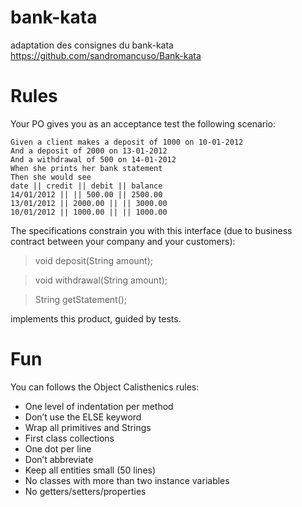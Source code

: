 # bank-kata
adaptation des consignes du bank-kata https://github.com/sandromancuso/Bank-kata

# Rules
Your PO gives you as an acceptance test the following scenario:
```
Given a client makes a deposit of 1000 on 10-01-2012
And a deposit of 2000 on 13-01-2012
And a withdrawal of 500 on 14-01-2012
When she prints her bank statement
Then she would see
date || credit || debit || balance
14/01/2012 || || 500.00 || 2500.00
13/01/2012 || 2000.00 || || 3000.00
10/01/2012 || 1000.00 || || 1000.00 
```

The specifications constrain you with this interface (due to business contract between your company and your customers):

>	void deposit(String amount); 

>	void withdrawal(String amount);

>	String getStatement();

implements this product, guided by tests.

# Fun

You can follows the Object Calisthenics rules:

- One level of indentation per method
- Don’t use the ELSE keyword
- Wrap all primitives and Strings
- First class collections
- One dot per line
- Don’t abbreviate
- Keep all entities small (50 lines)
- No classes with more than two instance variables
- No getters/setters/properties


